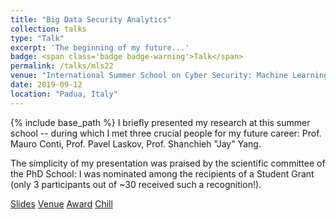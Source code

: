 ```yaml
---
title: "Big Data Security Analytics"
collection: talks
type: "Talk"
excerpt: 'The beginning of my future...'
badge: <span class='badge badge-warning'>Talk</span> 
permalink: /talks/mls22
venue: "International Summer School on Cyber Security: Machine Learning and Security"
date: 2019-09-12
location: "Padua, Italy"
---
```

{% include base_path %} 
I briefly presented my research at this summer school -- during which I met three crucial people for my future career: Prof. Mauro Conti, Prof. Pavel Laskov, Prof. Shanchieh "Jay" Yang.


The simplicity of my presentation was praised by the scientific committee of the PhD School: I was nominated among the recipients of a Student Grant (only 3 participants out of ~30 received such a recognition!).

<a class="btn btn-outline-primary my-1 mr-1 btn-sm" href="{{ base_path }}/files/talks/mls19" target="_blank" rel="noopener">Slides</a>
<a class="btn btn-outline-primary my-1 mr-1 btn-sm" href="https://spritz.math.unipd.it/events/2019/PIU2019/PagesOutput/MLS/index.html" target="_blank" rel="noopener">Venue</a>
<a class="btn btn-outline-primary my-1 mr-1 btn-sm" href="{{ base_path }}/talks/images/mls19_award.jpeg" target="_blank" rel="noopener">Award</a>
<a class="btn btn-outline-primary my-1 mr-1 btn-sm" href="{{ base_path }}/talks/images/mls19_chill.jpg" target="_blank" rel="noopener">Chill</a>
